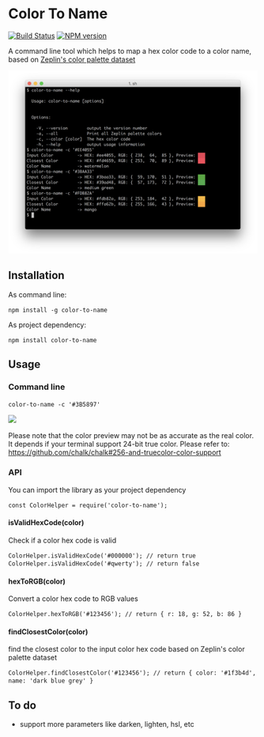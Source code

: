 Color To Name
=======

[![Build Status](https://travis-ci.org/stanleyfok/color-to-name.png?branch=master)](https://travis-ci.org/stanleyfok/color-to-name)
[![NPM version](https://img.shields.io/npm/v/color-to-name.svg)](https://www.npmjs.com/package/color-to-name)

A command line tool which helps to map a hex color code to a color name, based on [Zeplin's color palette dataset](https://github.com/zeplin/zeplin-palette)

<img src="https://raw.githubusercontent.com/stanleyfok/color-to-name/master/imgs/highlight.png"/>

## Installation

As command line:
```
npm install -g color-to-name
```

As project dependency:
```
npm install color-to-name
```

## Usage

### Command line

```
color-to-name -c '#3B5897'
```

<img src="https://raw.githubusercontent.com/stanleyfok/color-to-name/master/imgs/usage.png"/>

Please note that the color preview may not be as accurate as the real color. It depends if your terminal support 24-bit true color. Please refer to: https://github.com/chalk/chalk#256-and-truecolor-color-support

### API

You can import the library as your project dependency

```
const ColorHelper = require('color-to-name');
```

#### isValidHexCode(color)

Check if a color hex code is valid

```
ColorHelper.isValidHexCode('#000000'); // return true
ColorHelper.isValidHexCode('#qwerty'); // return false
```

#### hexToRGB(color)

Convert a color hex code to RGB values

```
ColorHelper.hexToRGB('#123456'); // return { r: 18, g: 52, b: 86 }
```

#### findClosestColor(color)

find the closest color to the input color hex code based on Zeplin's color palette dataset

```
ColorHelper.findClosestColor('#123456'); // return { color: '#1f3b4d', name: 'dark blue grey' }
```

## To do

* support more parameters like darken, lighten, hsl, etc
